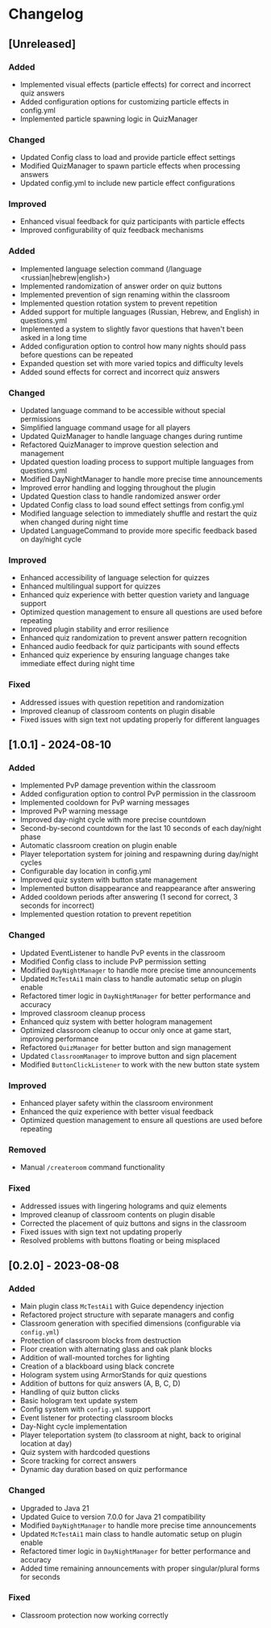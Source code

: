 # Changelog

## [Unreleased]

### Added
- Implemented visual effects (particle effects) for correct and incorrect quiz answers
- Added configuration options for customizing particle effects in config.yml
- Implemented particle spawning logic in QuizManager

### Changed
- Updated Config class to load and provide particle effect settings
- Modified QuizManager to spawn particle effects when processing answers
- Updated config.yml to include new particle effect configurations

### Improved
- Enhanced visual feedback for quiz participants with particle effects
- Improved configurability of quiz feedback mechanisms

### Added
- Implemented language selection command (/language <russian|hebrew|english>)
- Implemented randomization of answer order on quiz buttons
- Implemented prevention of sign renaming within the classroom
- Implemented question rotation system to prevent repetition
- Added support for multiple languages (Russian, Hebrew, and English) in questions.yml
- Implemented a system to slightly favor questions that haven't been asked in a long time
- Added configuration option to control how many nights should pass before questions can be repeated
- Expanded question set with more varied topics and difficulty levels
- Added sound effects for correct and incorrect quiz answers

### Changed
- Updated language command to be accessible without special permissions
- Simplified language command usage for all players
- Updated QuizManager to handle language changes during runtime
- Refactored QuizManager to improve question selection and management
- Updated question loading process to support multiple languages from questions.yml
- Modified DayNightManager to handle more precise time announcements
- Improved error handling and logging throughout the plugin
- Updated Question class to handle randomized answer order
- Updated Config class to load sound effect settings from config.yml
- Modified language selection to immediately shuffle and restart the quiz when changed during night time
- Updated LanguageCommand to provide more specific feedback based on day/night cycle

### Improved
- Enhanced accessibility of language selection for quizzes
- Enhanced multilingual support for quizzes
- Enhanced quiz experience with better question variety and language support
- Optimized question management to ensure all questions are used before repeating
- Improved plugin stability and error resilience
- Enhanced quiz randomization to prevent answer pattern recognition
- Enhanced audio feedback for quiz participants with sound effects
- Enhanced quiz experience by ensuring language changes take immediate effect during night time

### Fixed
- Addressed issues with question repetition and randomization
- Improved cleanup of classroom contents on plugin disable
- Fixed issues with sign text not updating properly for different languages

## [1.0.1] - 2024-08-10

### Added
- Implemented PvP damage prevention within the classroom
- Added configuration option to control PvP permission in the classroom
- Implemented cooldown for PvP warning messages
- Improved PvP warning message
- Improved day-night cycle with more precise countdown
- Second-by-second countdown for the last 10 seconds of each day/night phase
- Automatic classroom creation on plugin enable
- Player teleportation system for joining and respawning during day/night cycles
- Configurable day location in config.yml
- Improved quiz system with button state management
- Implemented button disappearance and reappearance after answering
- Added cooldown periods after answering (1 second for correct, 3 seconds for incorrect)
- Implemented question rotation to prevent repetition

### Changed
- Updated EventListener to handle PvP events in the classroom
- Modified Config class to include PvP permission setting
- Modified `DayNightManager` to handle more precise time announcements
- Updated `McTestAi1` main class to handle automatic setup on plugin enable
- Refactored timer logic in `DayNightManager` for better performance and accuracy
- Improved classroom cleanup process
- Enhanced quiz system with better hologram management
- Optimized classroom cleanup to occur only once at game start, improving performance
- Refactored `QuizManager` for better button and sign management
- Updated `ClassroomManager` to improve button and sign placement
- Modified `ButtonClickListener` to work with the new button state system

### Improved
- Enhanced player safety within the classroom environment
- Enhanced the quiz experience with better visual feedback
- Optimized question management to ensure all questions are used before repeating

### Removed
- Manual `/createroom` command functionality

### Fixed
- Addressed issues with lingering holograms and quiz elements
- Improved cleanup of classroom contents on plugin disable
- Corrected the placement of quiz buttons and signs in the classroom
- Fixed issues with sign text not updating properly
- Resolved problems with buttons floating or being misplaced

## [0.2.0] - 2023-08-08

### Added
- Main plugin class `McTestAi1` with Guice dependency injection
- Refactored project structure with separate managers and config
- Classroom generation with specified dimensions (configurable via `config.yml`)
- Protection of classroom blocks from destruction
- Floor creation with alternating glass and oak plank blocks
- Addition of wall-mounted torches for lighting
- Creation of a blackboard using black concrete
- Hologram system using ArmorStands for quiz questions
- Addition of buttons for quiz answers (A, B, C, D)
- Handling of quiz button clicks
- Basic hologram text update system
- Config system with `config.yml` support
- Event listener for protecting classroom blocks
- Day-Night cycle implementation
- Player teleportation system (to classroom at night, back to original location at day)
- Quiz system with hardcoded questions
- Score tracking for correct answers
- Dynamic day duration based on quiz performance

### Changed
- Upgraded to Java 21
- Updated Guice to version 7.0.0 for Java 21 compatibility
- Modified `DayNightManager` to handle more precise time announcements
- Updated `McTestAi1` main class to handle automatic setup on plugin enable
- Refactored timer logic in `DayNightManager` for better performance and accuracy
- Added time remaining announcements with proper singular/plural forms for seconds

### Fixed
- Classroom protection now working correctly